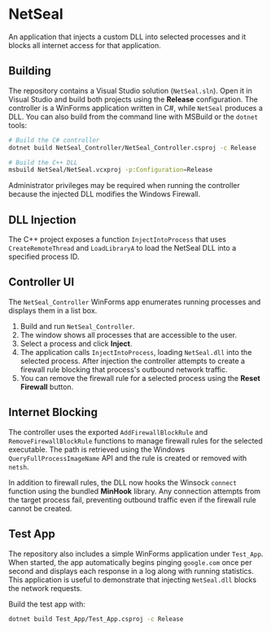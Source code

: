 # NetSeal
An application that injects a custom DLL into selected processes and it blocks all internet access for that application.

## Building
The repository contains a Visual Studio solution (`NetSeal.sln`). Open it in
Visual Studio and build both projects using the **Release** configuration. The
controller is a WinForms application written in C#, while `NetSeal` produces a
DLL. You can also build from the command line with MSBuild or the `dotnet`
tools:

```bash
# Build the C# controller
dotnet build NetSeal_Controller/NetSeal_Controller.csproj -c Release

# Build the C++ DLL
msbuild NetSeal/NetSeal.vcxproj -p:Configuration=Release
```

Administrator privileges may be required when running the controller because
the injected DLL modifies the Windows Firewall.

## DLL Injection
The C++ project exposes a function `InjectIntoProcess` that uses
`CreateRemoteThread` and `LoadLibraryA` to load the NetSeal DLL into a
specified process ID.

## Controller UI
The `NetSeal_Controller` WinForms app enumerates running processes and displays
them in a list box.

1. Build and run `NetSeal_Controller`.
2. The window shows all processes that are accessible to the user.
3. Select a process and click **Inject**.
4. The application calls `InjectIntoProcess`, loading `NetSeal.dll` into the
   selected process. After injection the controller attempts to create a
   firewall rule blocking that process's outbound network traffic.
5. You can remove the firewall rule for a selected process using the **Reset Firewall** button.

## Internet Blocking
The controller uses the exported `AddFirewallBlockRule` and
`RemoveFirewallBlockRule` functions to manage firewall rules for the selected
executable. The path is retrieved using the Windows `QueryFullProcessImageName`
API and the rule is created or removed with `netsh`.

In addition to firewall rules, the DLL now hooks the Winsock `connect` function
using the bundled **MinHook** library. Any connection attempts from the target
process fail, preventing outbound traffic even if the firewall rule cannot be
created.

## Test App

The repository also includes a simple WinForms application under `Test_App`.
When started, the app automatically begins pinging `google.com` once per
second and displays each response in a log along with running statistics. This
application is useful to demonstrate that injecting `NetSeal.dll` blocks the
network requests.

Build the test app with:

```bash
dotnet build Test_App/Test_App.csproj -c Release
```
